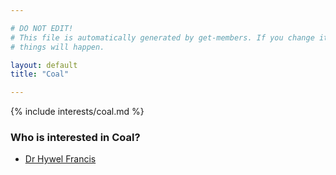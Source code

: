 ```yaml
---

# DO NOT EDIT!
# This file is automatically generated by get-members. If you change it, bad
# things will happen.

layout: default
title: "Coal"

---
```


{% include interests/coal.md %}

### Who is interested in Coal?


* [Dr Hywel Francis](../members/dr-hywel-francis.html)
